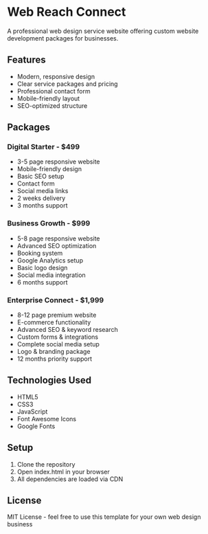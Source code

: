 # Web Reach Connect

A professional web design service website offering custom website development packages for businesses.

## Features

- Modern, responsive design
- Clear service packages and pricing
- Professional contact form
- Mobile-friendly layout
- SEO-optimized structure

## Packages

### Digital Starter - $499
- 3-5 page responsive website
- Mobile-friendly design
- Basic SEO setup
- Contact form
- Social media links
- 2 weeks delivery
- 3 months support

### Business Growth - $999
- 5-8 page responsive website
- Advanced SEO optimization
- Booking system
- Google Analytics setup
- Basic logo design
- Social media integration
- 6 months support

### Enterprise Connect - $1,999
- 8-12 page premium website
- E-commerce functionality
- Advanced SEO & keyword research
- Custom forms & integrations
- Complete social media setup
- Logo & branding package
- 12 months priority support

## Technologies Used

- HTML5
- CSS3
- JavaScript
- Font Awesome Icons
- Google Fonts

## Setup

1. Clone the repository
2. Open index.html in your browser
3. All dependencies are loaded via CDN

## License

MIT License - feel free to use this template for your own web design business
